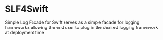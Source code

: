 # SLF4Swift
Simple Log Facade for Swift serves as a simple facade for logging frameworks allowing the end user to plug in the desired logging framework at deployment time
